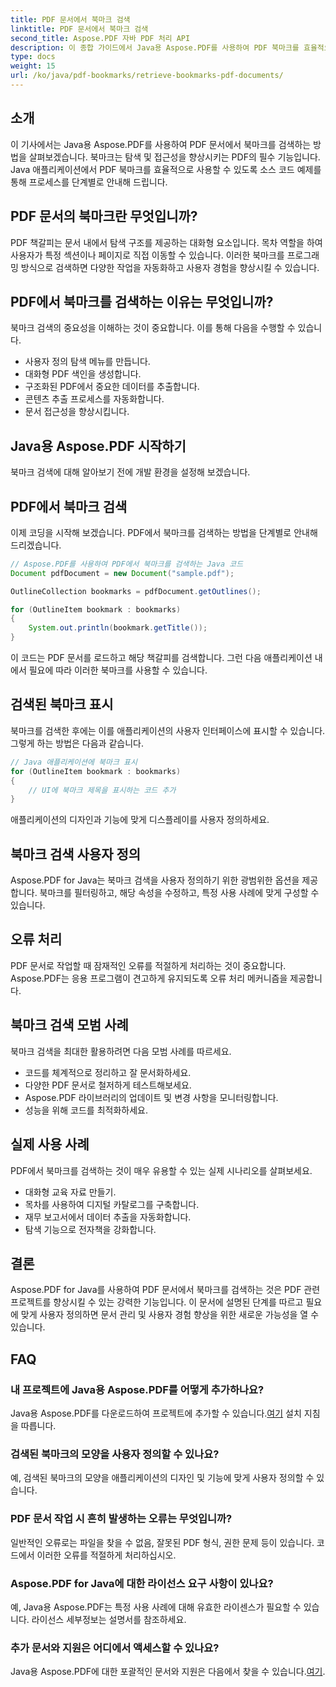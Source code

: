 ```yaml
---
title: PDF 문서에서 북마크 검색
linktitle: PDF 문서에서 북마크 검색
second_title: Aspose.PDF 자바 PDF 처리 API
description: 이 종합 가이드에서 Java용 Aspose.PDF를 사용하여 PDF 북마크를 효율적으로 검색하는 방법을 알아보세요.
type: docs
weight: 15
url: /ko/java/pdf-bookmarks/retrieve-bookmarks-pdf-documents/
---
```


## 소개

이 기사에서는 Java용 Aspose.PDF를 사용하여 PDF 문서에서 북마크를 검색하는 방법을 살펴보겠습니다. 북마크는 탐색 및 접근성을 향상시키는 PDF의 필수 기능입니다. Java 애플리케이션에서 PDF 북마크를 효율적으로 사용할 수 있도록 소스 코드 예제를 통해 프로세스를 단계별로 안내해 드립니다.

## PDF 문서의 북마크란 무엇입니까?

PDF 책갈피는 문서 내에서 탐색 구조를 제공하는 대화형 요소입니다. 목차 역할을 하여 사용자가 특정 섹션이나 페이지로 직접 이동할 수 있습니다. 이러한 북마크를 프로그래밍 방식으로 검색하면 다양한 작업을 자동화하고 사용자 경험을 향상시킬 수 있습니다.

## PDF에서 북마크를 검색하는 이유는 무엇입니까?

북마크 검색의 중요성을 이해하는 것이 중요합니다. 이를 통해 다음을 수행할 수 있습니다.

- 사용자 정의 탐색 메뉴를 만듭니다.
- 대화형 PDF 색인을 생성합니다.
- 구조화된 PDF에서 중요한 데이터를 추출합니다.
- 콘텐츠 추출 프로세스를 자동화합니다.
- 문서 접근성을 향상시킵니다.

## Java용 Aspose.PDF 시작하기

북마크 검색에 대해 알아보기 전에 개발 환경을 설정해 보겠습니다.

## PDF에서 북마크 검색

이제 코딩을 시작해 보겠습니다. PDF에서 북마크를 검색하는 방법을 단계별로 안내해 드리겠습니다.

```java
// Aspose.PDF를 사용하여 PDF에서 북마크를 검색하는 Java 코드
Document pdfDocument = new Document("sample.pdf");

OutlineCollection bookmarks = pdfDocument.getOutlines();

for (OutlineItem bookmark : bookmarks)
{
    System.out.println(bookmark.getTitle());
}
```

이 코드는 PDF 문서를 로드하고 해당 책갈피를 검색합니다. 그런 다음 애플리케이션 내에서 필요에 따라 이러한 북마크를 사용할 수 있습니다.

## 검색된 북마크 표시

북마크를 검색한 후에는 이를 애플리케이션의 사용자 인터페이스에 표시할 수 있습니다. 그렇게 하는 방법은 다음과 같습니다.

```java
// Java 애플리케이션에 북마크 표시
for (OutlineItem bookmark : bookmarks)
{
    // UI에 북마크 제목을 표시하는 코드 추가
}
```

애플리케이션의 디자인과 기능에 맞게 디스플레이를 사용자 정의하세요.

## 북마크 검색 사용자 정의

Aspose.PDF for Java는 북마크 검색을 사용자 정의하기 위한 광범위한 옵션을 제공합니다. 북마크를 필터링하고, 해당 속성을 수정하고, 특정 사용 사례에 맞게 구성할 수 있습니다.

## 오류 처리

PDF 문서로 작업할 때 잠재적인 오류를 적절하게 처리하는 것이 중요합니다. Aspose.PDF는 응용 프로그램이 견고하게 유지되도록 오류 처리 메커니즘을 제공합니다.

## 북마크 검색 모범 사례

북마크 검색을 최대한 활용하려면 다음 모범 사례를 따르세요.

- 코드를 체계적으로 정리하고 잘 문서화하세요.
- 다양한 PDF 문서로 철저하게 테스트해보세요.
- Aspose.PDF 라이브러리의 업데이트 및 변경 사항을 모니터링합니다.
- 성능을 위해 코드를 최적화하세요.

## 실제 사용 사례

PDF에서 북마크를 검색하는 것이 매우 유용할 수 있는 실제 시나리오를 살펴보세요.

- 대화형 교육 자료 만들기.
- 목차를 사용하여 디지털 카탈로그를 구축합니다.
- 재무 보고서에서 데이터 추출을 자동화합니다.
- 탐색 기능으로 전자책을 강화합니다.

## 결론

Aspose.PDF for Java를 사용하여 PDF 문서에서 북마크를 검색하는 것은 PDF 관련 프로젝트를 향상시킬 수 있는 강력한 기능입니다. 이 문서에 설명된 단계를 따르고 필요에 맞게 사용자 정의하면 문서 관리 및 사용자 경험 향상을 위한 새로운 가능성을 열 수 있습니다.

## FAQ

### 내 프로젝트에 Java용 Aspose.PDF를 어떻게 추가하나요?

 Java용 Aspose.PDF를 다운로드하여 프로젝트에 추가할 수 있습니다.[여기](https://releases.aspose.com/pdf/java/) 설치 지침을 따릅니다.

### 검색된 북마크의 모양을 사용자 정의할 수 있나요?

예, 검색된 북마크의 모양을 애플리케이션의 디자인 및 기능에 맞게 사용자 정의할 수 있습니다.

### PDF 문서 작업 시 흔히 발생하는 오류는 무엇입니까?

일반적인 오류로는 파일을 찾을 수 없음, 잘못된 PDF 형식, 권한 문제 등이 있습니다. 코드에서 이러한 오류를 적절하게 처리하십시오.

### Aspose.PDF for Java에 대한 라이선스 요구 사항이 있나요?

예, Java용 Aspose.PDF는 특정 사용 사례에 대해 유효한 라이센스가 필요할 수 있습니다. 라이선스 세부정보는 설명서를 참조하세요.

### 추가 문서와 지원은 어디에서 액세스할 수 있나요?

 Java용 Aspose.PDF에 대한 포괄적인 문서와 지원은 다음에서 찾을 수 있습니다.[여기](https://reference.aspose.com/pdf/java/).